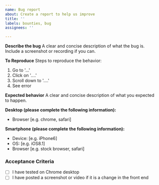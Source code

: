 ```yaml
---
name: Bug report
about: Create a report to help us improve
title: ''
labels: bounties, bug
assignees: ''

---
```


**Describe the bug**
A clear and concise description of what the bug is. Include a screenshot or recording if you can.

**To Reproduce**
Steps to reproduce the behavior:
1. Go to '...'
2. Click on '....'
3. Scroll down to '....'
4. See error

**Expected behavior**
A clear and concise description of what you expected to happen.

**Desktop (please complete the following information):**
 - Browser [e.g. chrome, safari]

**Smartphone (please complete the following information):**
 - Device: [e.g. iPhone6]
 - OS: [e.g. iOS8.1]
 - Browser [e.g. stock browser, safari]

### Acceptance Criteria
- [ ] I have tested on Chrome desktop
- [ ] I have posted a screenshot or video if it is a change in the front end
